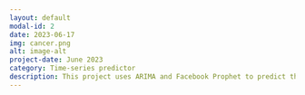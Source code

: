 ```yaml
---
layout: default
modal-id: 2
date: 2023-06-17
img: cancer.png
alt: image-alt
project-date: June 2023
category: Time-series predictor
description: This project uses ARIMA and Facebook Prophet to predict the number of new cancer diagnoses in the US over 4 years. Training data was pulled from the CDC.
---
```

